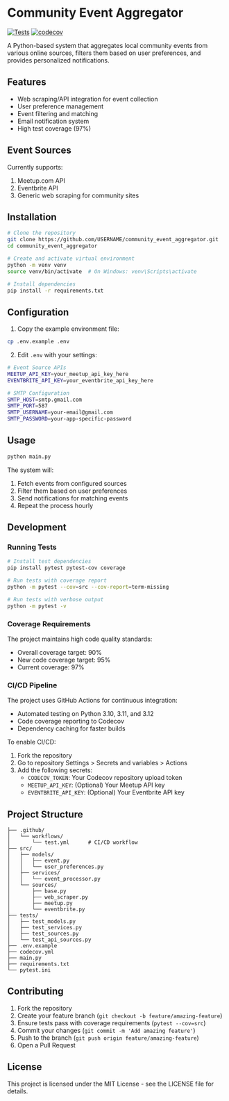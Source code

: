 # Community Event Aggregator

[![Tests](https://github.com/USERNAME/community_event_aggregator/actions/workflows/test.yml/badge.svg)](https://github.com/USERNAME/community_event_aggregator/actions/workflows/test.yml)
[![codecov](https://codecov.io/gh/USERNAME/community_event_aggregator/branch/main/graph/badge.svg)](https://codecov.io/gh/USERNAME/community_event_aggregator)

A Python-based system that aggregates local community events from various online sources, filters them based on user preferences, and provides personalized notifications.

## Features

- Web scraping/API integration for event collection
- User preference management
- Event filtering and matching
- Email notification system
- High test coverage (97%)

## Event Sources

Currently supports:
1. Meetup.com API
2. Eventbrite API
3. Generic web scraping for community sites

## Installation

```bash
# Clone the repository
git clone https://github.com/USERNAME/community_event_aggregator.git
cd community_event_aggregator

# Create and activate virtual environment
python -m venv venv
source venv/bin/activate  # On Windows: venv\Scripts\activate

# Install dependencies
pip install -r requirements.txt
```

## Configuration

1. Copy the example environment file:
```bash
cp .env.example .env
```

2. Edit `.env` with your settings:
```bash
# Event Source APIs
MEETUP_API_KEY=your_meetup_api_key_here
EVENTBRITE_API_KEY=your_eventbrite_api_key_here

# SMTP Configuration
SMTP_HOST=smtp.gmail.com
SMTP_PORT=587
SMTP_USERNAME=your-email@gmail.com
SMTP_PASSWORD=your-app-specific-password
```

## Usage

```bash
python main.py
```

The system will:
1. Fetch events from configured sources
2. Filter them based on user preferences
3. Send notifications for matching events
4. Repeat the process hourly

## Development

### Running Tests

```bash
# Install test dependencies
pip install pytest pytest-cov coverage

# Run tests with coverage report
python -m pytest --cov=src --cov-report=term-missing

# Run tests with verbose output
python -m pytest -v
```

### Coverage Requirements

The project maintains high code quality standards:
- Overall coverage target: 90%
- New code coverage target: 95%
- Current coverage: 97%

### CI/CD Pipeline

The project uses GitHub Actions for continuous integration:
- Automated testing on Python 3.10, 3.11, and 3.12
- Code coverage reporting to Codecov
- Dependency caching for faster builds

To enable CI/CD:
1. Fork the repository
2. Go to repository Settings > Secrets and variables > Actions
3. Add the following secrets:
   - `CODECOV_TOKEN`: Your Codecov repository upload token
   - `MEETUP_API_KEY`: (Optional) Your Meetup API key
   - `EVENTBRITE_API_KEY`: (Optional) Your Eventbrite API key

## Project Structure

```
├── .github/
│   └── workflows/
│       └── test.yml      # CI/CD workflow
├── src/
│   ├── models/
│   │   ├── event.py
│   │   └── user_preferences.py
│   ├── services/
│   │   └── event_processor.py
│   └── sources/
│       ├── base.py
│       ├── web_scraper.py
│       ├── meetup.py
│       └── eventbrite.py
├── tests/
│   ├── test_models.py
│   ├── test_services.py
│   ├── test_sources.py
│   └── test_api_sources.py
├── .env.example
├── codecov.yml
├── main.py
├── requirements.txt
└── pytest.ini
```

## Contributing

1. Fork the repository
2. Create your feature branch (`git checkout -b feature/amazing-feature`)
3. Ensure tests pass with coverage requirements (`pytest --cov=src`)
4. Commit your changes (`git commit -m 'Add amazing feature'`)
5. Push to the branch (`git push origin feature/amazing-feature`)
6. Open a Pull Request

## License

This project is licensed under the MIT License - see the LICENSE file for details.